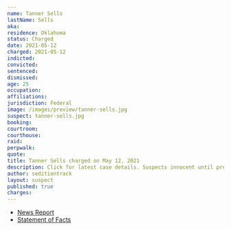 ```yaml
---
name: Tanner Sells
lastName: Sells
aka:
residence: Oklahoma
status: Charged
date: 2021-05-12
charged: 2021-05-12
indicted:
convicted: 
sentenced: 
dismissed: 
age: 25
occupation:
affiliations:
jurisdiction: Federal
image: /images/preview/tanner-sells.jpg
suspect: tanner-sells.jpg
booking:
courtroom:
courthouse:
raid:
perpwalk:
quote:
title: Tanner Sells charged on May 12, 2021
description: Click for latest case details. Suspects innocent until proven guilty.
author: seditiontrack
layout: suspect
published: true
charges:
---
```

- [News Report](https://www.oklahoman.com/story/news/2021/05/17/fifth-oklahoman-charged-us-capitol-attack-jan-6/5137167001/)
- [Statement of Facts](https://extremism.gwu.edu/sites/g/files/zaxdzs2191/f/Tanner%20Sells%20Statement%20of%20Facts.pdf)
